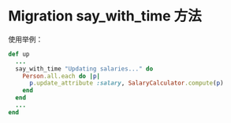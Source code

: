 # Migration say_with_time 方法

使用举例：

```ruby
def up
  ...
  say_with_time "Updating salaries..." do
    Person.all.each do |p|
      p.update_attribute :salary, SalaryCalculator.compute(p)
    end
  end
  ...
end
```
